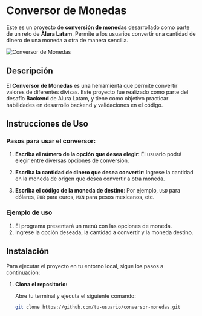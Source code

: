 # Conversor de Monedas

Este es un proyecto de **conversión de monedas** desarrollado como parte de un reto de **Alura Latam**. Permite a los usuarios convertir una cantidad de dinero de una moneda a otra de manera sencilla.

![Conversor de Monedas](https://github.com/carmensl2024/conversormonedas1/raw/main/images/CONVERSOR.png)


## Descripción

El **Conversor de Monedas** es una herramienta que permite convertir valores de diferentes divisas. Este proyecto fue realizado como parte del desafío **Backend** de Alura Latam, y tiene como objetivo practicar habilidades en desarrollo backend  y validaciones en el código.

## Instrucciones de Uso

### **Pasos para usar el conversor:**

1. **Escriba el número de la opción que desea elegir**:
   El usuario podrá elegir entre diversas opciones de conversión.
   
2. **Escriba la cantidad de dinero que desea convertir**:
   Ingrese la cantidad en la moneda de origen que desea convertir a otra moneda.

3. **Escriba el código de la moneda de destino**:
   Por ejemplo, `USD` para dólares, `EUR` para euros, `MXN` para pesos mexicanos, etc.

### Ejemplo de uso

1. El programa presentará un menú con las opciones de moneda.
2. Ingrese la opción deseada, la cantidad a convertir y la moneda destino.
   
## Instalación

Para ejecutar el proyecto en tu entorno local, sigue los pasos a continuación:

1. **Clona el repositorio:**

   Abre tu terminal y ejecuta el siguiente comando:

   ```bash
   git clone https://github.com/tu-usuario/conversor-monedas.git
